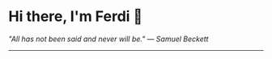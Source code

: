 <h1>Hi there, I'm Ferdi 👋</h1>

<p><em>
  "All has not been said and never will be." — Samuel Beckett
</em></p>

---
